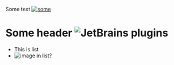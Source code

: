 Some text [![some](image.png)](https://jetbrains.com)

# Some header ![JetBrains plugins](https://img.shields.io/jetbrains/plugin/v/14494-pdf-viewer)

* This is list
* ![image in list?](image.png)
